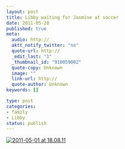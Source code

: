 ```yaml
--- 
layout: post
title: Libby waiting for Jasmine at soccer
date: 2011-05-20
published: true
meta: 
  audio: http://
  aktt_notify_twitter: "no"
  quote-url: http://
  _edit_last: "1"
  _thumbnail_id: "910059002"
  quote-copy: Unknown
  image: ""
  link-url: http://
  quote-author: Unknown
keywords: []

type: post
categories: 
- family
- Libby
status: publish
---
```



[![](http://media.eick.us/2011/05/2011-05-01-at-18.08.11-104x500.jpg "2011-05-01 at 18.08.11")](http://media.eick.us/2011/05/2011-05-01-at-18.08.11.jpg)
